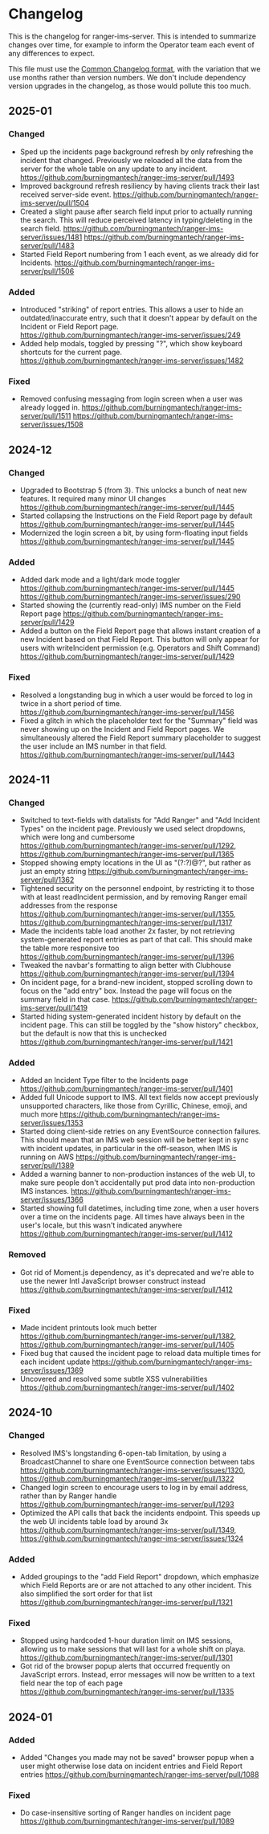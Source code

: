 # Changelog

This is the changelog for ranger-ims-server. This is intended to summarize changes over time,
for example to inform the Operator team each event of any differences to expect.

This file must use the [Common Changelog format](https://common-changelog.org/), with the variation
that we use months rather than version numbers. We don't include dependency version upgrades in the
changelog, as those would pollute this too much.

<!--
Each month below should look like the following, using the same ordering for the four categories:
## YYYY-MM
### Changed
### Added
### Removed
### Fixed
-->

## 2025-01

<!-- TODO: document keyboard shortcut updates, once they've settled down a bit -->

### Changed

- Sped up the incidents page background refresh by only refreshing the incident that changed. Previously we reloaded all the data from the server for the whole table on any update to any incident. https://github.com/burningmantech/ranger-ims-server/pull/1493
- Improved background refresh resiliency by having clients track their last received server-side event. https://github.com/burningmantech/ranger-ims-server/pull/1504
- Created a slight pause after search field input prior to actually running the search. This will reduce perceived latency in typing/deleting in the search field. https://github.com/burningmantech/ranger-ims-server/issues/1481 https://github.com/burningmantech/ranger-ims-server/pull/1483
- Started Field Report numbering from 1 each event, as we already did for Incidents. https://github.com/burningmantech/ranger-ims-server/pull/1506

### Added

- Introduced "striking" of report entries. This allows a user to hide an outdated/inaccurate entry, such that it doesn't appear by default on the Incident or Field Report page. https://github.com/burningmantech/ranger-ims-server/issues/249
- Added help modals, toggled by pressing "?", which show keyboard shortcuts for the current page. https://github.com/burningmantech/ranger-ims-server/issues/1482

### Fixed

- Removed confusing messaging from login screen when a user was already logged in. https://github.com/burningmantech/ranger-ims-server/pull/1511 https://github.com/burningmantech/ranger-ims-server/issues/1508

## 2024-12

### Changed

- Upgraded to Bootstrap 5 (from 3). This unlocks a bunch of neat new features. It required many minor UI changes https://github.com/burningmantech/ranger-ims-server/pull/1445
- Started collapsing the Instructions on the Field Report page by default https://github.com/burningmantech/ranger-ims-server/pull/1445
- Modernized the login screen a bit, by using form-floating input fields https://github.com/burningmantech/ranger-ims-server/pull/1445

### Added

- Added dark mode and a light/dark mode toggler https://github.com/burningmantech/ranger-ims-server/pull/1445 https://github.com/burningmantech/ranger-ims-server/issues/290
- Started showing the (currently read-only) IMS number on the Field Report page https://github.com/burningmantech/ranger-ims-server/pull/1429
- Added a button on the Field Report page that allows instant creation of a new Incident based on that Field Report. This button will only appear for users with writeIncident permission (e.g. Operators and Shift Command) https://github.com/burningmantech/ranger-ims-server/pull/1429

### Fixed

- Resolved a longstanding bug in which a user would be forced to log in twice in a short period of time. https://github.com/burningmantech/ranger-ims-server/pull/1456
- Fixed a glitch in which the placeholder text for the "Summary" field was never showing up on the Incident and Field Report pages. We simultaneously altered the Field Report summary placeholder to suggest the user include an IMS number in that field. https://github.com/burningmantech/ranger-ims-server/pull/1443

## 2024-11

### Changed

- Switched to text-fields with datalists for "Add Ranger" and "Add Incident Types" on the incident page. Previously we used select dropdowns, which were long and cumbersome https://github.com/burningmantech/ranger-ims-server/pull/1292, https://github.com/burningmantech/ranger-ims-server/pull/1365
- Stopped showing empty locations in the UI as "(?:?)@?", but rather as just an empty string https://github.com/burningmantech/ranger-ims-server/pull/1362
- Tightened security on the personnel endpoint, by restricting it to those with at least readIncident permission, and by removing Ranger email addresses from the response https://github.com/burningmantech/ranger-ims-server/pull/1355, https://github.com/burningmantech/ranger-ims-server/pull/1317
- Made the incidents table load another 2x faster, by not retrieving system-generated report entries as part of that call. This should make the table more responsive too https://github.com/burningmantech/ranger-ims-server/pull/1396
- Tweaked the navbar's formatting to align better with Clubhouse https://github.com/burningmantech/ranger-ims-server/pull/1394
- On incident page, for a brand-new incident, stopped scrolling down to focus on the "add entry" box. Instead the page will focus on the summary field in that case. https://github.com/burningmantech/ranger-ims-server/pull/1419
- Started hiding system-generated incident history by default on the incident page. This can still be toggled by the "show history" checkbox, but the default is now that this is unchecked https://github.com/burningmantech/ranger-ims-server/pull/1421

### Added

- Added an Incident Type filter to the Incidents page https://github.com/burningmantech/ranger-ims-server/pull/1401
- Added full Unicode support to IMS. All text fields now accept previously unsupported characters, like those from Cyrillic, Chinese, emoji, and much more https://github.com/burningmantech/ranger-ims-server/issues/1353
- Started doing client-side retries on any EventSource connection failures. This should mean that an IMS web session will be better kept in sync with incident updates, in particular in the off-season, when IMS is running on AWS https://github.com/burningmantech/ranger-ims-server/pull/1389
- Added a warning banner to non-production instances of the web UI, to make sure people don't accidentally put prod data into non-production IMS instances. https://github.com/burningmantech/ranger-ims-server/issues/1366
- Started showing full datetimes, including time zone, when a user hovers over a time on the incidents page. All times have always been in the user's locale, but this wasn't indicated anywhere https://github.com/burningmantech/ranger-ims-server/pull/1412

### Removed

- Got rid of Moment.js dependency, as it's deprecated and we're able to use the newer Intl JavaScript browser construct instead https://github.com/burningmantech/ranger-ims-server/pull/1412

### Fixed

- Made incident printouts look much better https://github.com/burningmantech/ranger-ims-server/pull/1382, https://github.com/burningmantech/ranger-ims-server/pull/1405
- Fixed bug that caused the incident page to reload data multiple times for each incident update https://github.com/burningmantech/ranger-ims-server/issues/1369
- Uncovered and resolved some subtle XSS vulnerabilities https://github.com/burningmantech/ranger-ims-server/pull/1402

## 2024-10

### Changed

- Resolved IMS's longstanding 6-open-tab limitation, by using a BroadcastChannel to share one EventSource connection between tabs https://github.com/burningmantech/ranger-ims-server/issues/1320, https://github.com/burningmantech/ranger-ims-server/pull/1322
- Changed login screen to encourage users to log in by email address, rather than by Ranger handle https://github.com/burningmantech/ranger-ims-server/pull/1293
- Optimized the API calls that back the incidents endpoint. This speeds up the web UI incidents table load by around 3x https://github.com/burningmantech/ranger-ims-server/pull/1349, https://github.com/burningmantech/ranger-ims-server/issues/1324

### Added

- Added groupings to the "add Field Report" dropdown, which emphasize which Field Reports are or are not attached to any other incident. This also simplified the sort order for that list https://github.com/burningmantech/ranger-ims-server/pull/1321

### Fixed

- Stopped using hardcoded 1-hour duration limit on IMS sessions, allowing us to make sessions that will last for a whole shift on playa. https://github.com/burningmantech/ranger-ims-server/pull/1301
- Got rid of the browser popup alerts that occurred frequently on JavaScript errors. Instead, error messages will now be written to a text field near the top of each page https://github.com/burningmantech/ranger-ims-server/pull/1335

## 2024-01

### Added

- Added "Changes you made may not be saved" browser popup when a user might otherwise lose data on incident entries and Field Report entries https://github.com/burningmantech/ranger-ims-server/pull/1088

### Fixed

- Do case-insensitive sorting of Ranger handles on incident page https://github.com/burningmantech/ranger-ims-server/pull/1089
